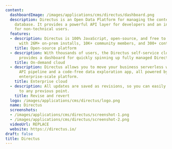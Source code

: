 ```yaml
---
content:
  dashboardImage: /images/applications/cms/directus/dashboard.png
  description: Directus is an Open Data Platform for managing the content of any SQL
    database. It provides a powerful API layer for developers and an intuitive App
    for non-technical users.
  features:
  - description: Directus is 100% JavaScript, open-source, and free to use for many,
      with 26M+ on-prem installs, 10K+ community members, and 300+ contributors.
    title: Open-source platform
  - description: With thousands of users, the Directus self-service cloud platform
      provides a dashboard for quickly spinning up fully managed Directus projects.
    title: On-demand cloud
  - description: Directus allows you to move your business serverless with a modern
      API pipeline and a code-free data exploration app, all powered by a tailored,
      enterprise-scale platform.
    title: Enterprise cloud
  - description: All updates are saved as revisions, so you can easily revert items
      to any previous point.
    title: Revise and revert
  logo: /images/applications/cms/directus/logo.png
  name: Directus
  screenshots:
  - /images/applications/cms/directus/screenshot-1.png
  - /images/applications/cms/directus/screenshot-2.png
  videoUrl: REPLACE
  website: https://directus.io/
draft: false
title: Directus
---
```


